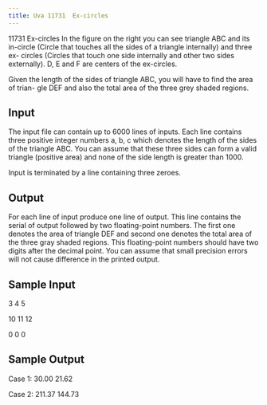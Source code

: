 ```yaml
---
title: Uva 11731  Ex-circles
---
```


11731 Ex-circles
In the figure on the right you can see triangle
ABC and its in-circle (Circle that touches all
the sides of a triangle internally) and three ex-
circles (Circles that touch one side internally
and other two sides externally). D, E and F
are centers of the ex-circles.

Given the length of the sides of triangle
ABC, you will have to find the area of trian-
gle DEF and also the total area of the three
grey shaded regions.

## Input
The input file can contain up to 6000 lines of
inputs. Each line contains three positive integer
numbers a, b, c which denotes the length of
the sides of the triangle ABC. You can assume
that these three sides can form a valid triangle
(positive area) and none of the side length is
greater than 1000.

Input is terminated by a line containing
three zeroes.

## Output
For each line of input produce one line of output. This line contains the serial of output followed by
two floating-point numbers. The first one denotes the area of triangle DEF and second one denotes the
total area of the three gray shaded regions. This floating-point numbers should have two digits after
the decimal point. You can assume that small precision errors will not cause difference in the printed
output.

## Sample Input
<p>3 4 5</p><p>10 11 12</p><p>0 0 0</p><p></p>

## Sample Output
<p>Case 1: 30.00 21.62</p><p>Case 2: 211.37 144.73</p>